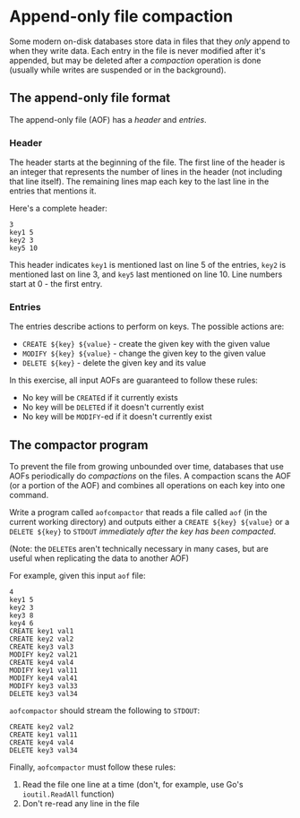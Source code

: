 # Append-only file compaction

Some modern on-disk databases store data in files that they *only* append to when
they write data. Each entry in the file is never modified after it's appended,
but may be deleted after a *compaction* operation is done (usually while writes
are suspended or in the background).

## The append-only file format

The append-only file (AOF) has a *header* and *entries*.

### Header

The header starts at the beginning of the file. The first line of the header
is an integer that represents the number of lines in the header (not including that line itself).
The remaining lines map each key to the last line in the entries that mentions it.

Here's a complete header:

```
3
key1 5
key2 3
key5 10
```

This header indicates `key1` is mentioned last on line 5 of the entries, `key2` is mentioned last
on line 3, and `key5` last mentioned on line 10. Line numbers start at 0 - the first entry.

### Entries

The entries describe actions to perform on keys. The possible actions are:

- `CREATE ${key} ${value}` - create the given key with the given value
- `MODIFY ${key} ${value}` - change the given key to the given value
- `DELETE ${key}` - delete the given key and its value

In this exercise, all input AOFs are guaranteed to follow these rules:

- No key will be `CREATE`d if it currently exists
- No key will be `DELETE`d if it doesn't currently exist
- No key will be `MODIFY`-ed if it doesn't currently exist

## The compactor program

To prevent the file from growing unbounded over time, databases that use AOFs periodically
do *compactions* on the files. A compaction scans the AOF (or a portion of the AOF) and
combines all operations on each key into one command.

Write a program called `aofcompactor` that reads a file called `aof` (in the current working directory)
and outputs either a `CREATE ${key} ${value}` or a `DELETE ${key}` to `STDOUT` *immediately
after the key has been compacted*.

(Note: the `DELETE`s aren't technically necessary in many cases, but are useful when replicating the data to another AOF)

For example, given this input `aof` file:

```
4
key1 5
key2 3
key3 8
key4 6
CREATE key1 val1
CREATE key2 val2
CREATE key3 val3
MODIFY key2 val21
CREATE key4 val4
MODIFY key1 val11
MODIFY key4 val41
MODIFY key3 val33
DELETE key3 val34
```

`aofcompactor` should stream the following to `STDOUT`:

```
CREATE key2 val2
CREATE key1 val11
CREATE key4 val4
DELETE key3 val34
```

Finally, `aofcompactor` must follow these rules:

1. Read the file one line at a time (don't, for example, use Go's `ioutil.ReadAll` function)
2. Don't re-read any line in the file
